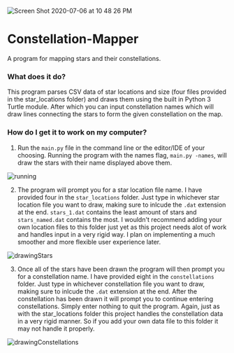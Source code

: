 ![Screen Shot 2020-07-06 at 10 48 26 PM](https://user-images.githubusercontent.com/63391309/86704979-0290ab80-bfdb-11ea-8598-d67d6c42720a.png)

# Constellation-Mapper
A program for mapping stars and their constellations.

### What does it do?
This program parses CSV data of star locations and size (four files provided in the star_locations folder) and draws them using the built in Python 3 Turtle module. After which you can input constellation names which will draw lines connecting the stars to form the given constellation on the map.

### How do I get it to work on my computer?

1. Run the `main.py` file in the command line or the editor/IDE of your choosing. Running the program with the names flag, `main.py -names`, will draw the stars with their name displayed above them.

![running](https://user-images.githubusercontent.com/63391309/86702389-885f2780-bfd8-11ea-95f2-4e40d9927663.gif)

2. The program will prompt you for a star location file name. I have provided four in the `star_locations` folder. Just type in whichever star location file you want to draw, making sure to inlcude the `.dat` extension at the end. `stars_1.dat` contains the least amount of stars and `stars_named.dat` contains the most. I wouldn't recommend adding your own location files to this folder just yet as this project needs alot of work and handles input in a very rigid way. I plan on implementing a much smoother and more flexible user experience later.

![drawingStars](https://user-images.githubusercontent.com/63391309/86702854-f4da2680-bfd8-11ea-839b-03fcc743d75c.gif)

3. Once all of the stars have been drawn the program will then prompt you for a constellation name. I have provided eight in the `constellations` folder. Just type in whichever constellation file you want to draw, making sure to inlcude the `.dat` extension at the end. After the constellation has been drawn it will prompt you to continue entering constellations. Simply enter nothing to quit the program. Again, just as with the star_locations folder this project handles the constellation data in a very rigid manner. So if you add your own data file to this folder it may not handle it properly.

![drawingConstellations](https://user-images.githubusercontent.com/63391309/86703520-9497b480-bfd9-11ea-80fc-384f90092883.gif)
